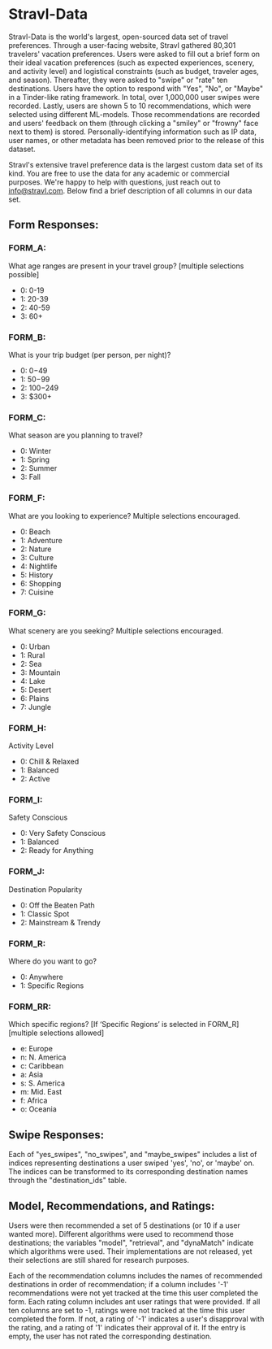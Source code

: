 # Stravl-Data

Stravl-Data is the world's largest, open-sourced data set of travel preferences. Through a user-facing website, Stravl gathered 80,301 travelers' vacation preferences. Users were asked to fill out a brief form on their ideal vacation preferences (such as expected experiences, scenery, and activity level) and logistical constraints (such as budget, traveler ages, and season). Thereafter, they were asked to "swipe" or "rate" ten destinations. Users have the option to respond with "Yes", "No", or "Maybe" in a Tinder-like rating framework. In total, over 1,000,000 user swipes were recorded. Lastly, users are shown 5 to 10 recommendations, which were selected using different ML-models. Those recommendations are recorded and users' feedback on them (through clicking a "smiley" or "frowny" face next to them) is stored. Personally-identifying information such as IP data, user names, or other metadata has been removed prior to the release of this dataset.

Stravl's extensive travel preference data is the largest custom data set of its kind. You are free to use the data for any academic or commercial purposes. We're happy to help with questions, just reach out to info@stravl.com. Below find a brief description of all columns in our data set.

## Form Responses:

### FORM_A: 
What age ranges are present in your travel group? [multiple selections possible]

- 0: 0-19
- 1: 20-39
- 2: 40-59
- 3: 60+

### FORM_B: 
What is your trip budget (per person, per night)?

- 0: $0-$49
- 1: $50-$99
- 2: $100-$249
- 3: $300+

### FORM_C: 
What season are you planning to travel?

- 0: Winter
- 1: Spring
- 2: Summer
- 3: Fall

### FORM_F: 
What are you looking to experience? Multiple selections encouraged.

- 0: Beach
- 1: Adventure
- 2: Nature
- 3: Culture
- 4: Nightlife
- 5: History
- 6: Shopping
- 7: Cuisine

### FORM_G: 
What scenery are you seeking? Multiple selections encouraged.

- 0: Urban
- 1: Rural
- 2: Sea
- 3: Mountain
- 4: Lake
- 5: Desert
- 6: Plains
- 7: Jungle

### FORM_H: 
Activity Level

- 0: Chill & Relaxed
- 1: Balanced
- 2: Active

### FORM_I: 
Safety Conscious

- 0: Very Safety Conscious
- 1: Balanced
- 2: Ready for Anything

### FORM_J: 
Destination Popularity

- 0: Off the Beaten Path
- 1: Classic Spot
- 2: Mainstream & Trendy

### FORM_R: 
Where do you want to go?

- 0: Anywhere
- 1: Specific Regions

### FORM_RR: 
Which specific regions? [If ‘Specific Regions’ is selected in FORM_R] [multiple selections allowed]

- e: Europe
- n: N. America
- c: Caribbean
- a: Asia
- s: S. America
- m: Mid. East
- f: Africa
- o: Oceania

## Swipe Responses:
Each of "yes_swipes", "no_swipes", and "maybe_swipes" includes a list of indices representing destinations a user swiped 'yes', 'no', or 'maybe' on. The indices can be transformed to its corresponding destination names through the "destination_ids" table.

##  Model, Recommendations, and Ratings:
Users were then recommended a set of 5 destinations (or 10 if a user wanted more). Different algorithms were used to recommend those destinations; the variables "model", "retrieval", and "dynaMatch" indicate which algorithms were used. Their implementations are not released, yet their selections are still shared for research purposes.

Each of the recommendation columns includes the names of recommended destinations in order of recommendation; if a column includes '-1' recommendations were not yet tracked at the time this user completed the form. Each rating column includes ant user ratings that were provided. If all ten columns are set to -1, ratings were not tracked at the time this user completed the form. If not, a rating of '-1' indicates a user's disapproval with the rating, and a rating of '1' indicates their approval of it. If the entry is empty, the user has not rated the corresponding destination.

